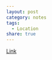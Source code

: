 ```yaml
---
layout: post
category: notes
tags:
  - Location
share: true
---
```

<a href="https://www.google.com/maps/d/u/0/viewer?mid=1Kghrk3iwRInii5qBTG8hfQZ0WmE&hl=en_US&ll=0.7299038682992176,79.66668385000001&z=4">Link</a>